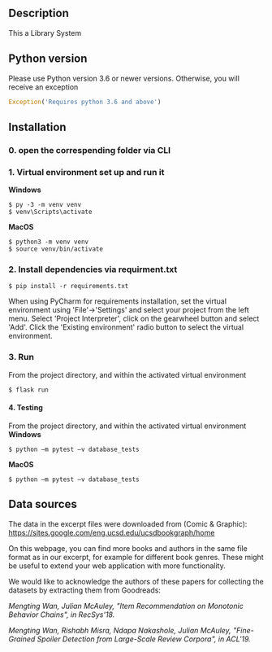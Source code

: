 

## Description

This a Library System


## Python version

Please use Python version 3.6 or newer versions. 
Otherwise, you will receive an exception
```python
Exception('Requires python 3.6 and above')
```

## Installation

### 0. open the correspending folder via CLI

### 1. Virtual environment set up and run it

**Windows**
```shell
$ py -3 -m venv venv
$ venv\Scripts\activate
```
**MacOS**
```shell
$ python3 -m venv venv
$ source venv/bin/activate
```
###  2. Install dependencies via requirment.txt

```shell 
$ pip install -r requirements.txt
```
When using PyCharm for requirements installation, set the virtual environment using 'File'->'Settings' and select your project from the left menu. Select 'Project Interpreter', click on the gearwheel button and select 'Add'. Click the 'Existing environment' radio button to select the virtual environment. 

### 3. Run 
From the project directory, and within the activated virtual environment
```shell 
$ flask run
```

#### 4. Testing
From the project directory, and within the activated virtual environment
**Windows**
```shell 
$ python –m pytest –v database_tests
```
**MacOS**
```shell 
$ python –m pytest –v database_tests
```


## Data sources 

The data in the excerpt files were downloaded from (Comic & Graphic):
https://sites.google.com/eng.ucsd.edu/ucsdbookgraph/home

On this webpage, you can find more books and authors in the same file format as in our excerpt, for example for different book genres. 
These might be useful to extend your web application with more functionality.

We would like to acknowledge the authors of these papers for collecting the datasets by extracting them from Goodreads:

*Mengting Wan, Julian McAuley, "Item Recommendation on Monotonic Behavior Chains", in RecSys'18.*

*Mengting Wan, Rishabh Misra, Ndapa Nakashole, Julian McAuley, "Fine-Grained Spoiler Detection from Large-Scale Review Corpora", in ACL'19.*
